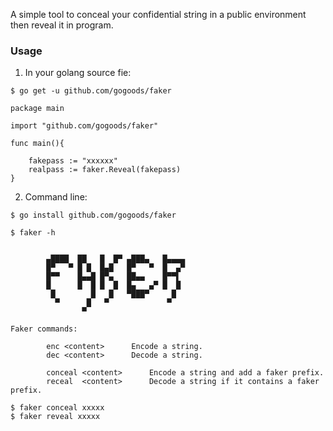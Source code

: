 A simple tool to conceal your confidential string in a public environment then reveal it in program.

### Usage

1. In your golang source fie:

```
$ go get -u github.com/gogoods/faker
```

```
package main

import "github.com/gogoods/faker"

func main(){

    fakepass := "xxxxxx"
    realpass := faker.Reveal(fakepass)
}
```

2. Command line:

```
$ go install github.com/gogoods/faker
```

```
$ faker -h


        ▄████  ██   █  █▀ ▄███▄   █▄▄▄▄
        █▀   ▀ █ █  █▄█   █▀   ▀  █  ▄▀
        █▀▀    █▄▄█ █▀▄   ██▄▄    █▀▀▌
        █      █  █ █  █  █▄   ▄▀ █  █
         █        █   █   ▀███▀     █
          ▀      █   ▀             ▀
                ▀

Faker commands:

        enc <content>      Encode a string.
        dec <content>      Decode a string.

        conceal <content>      Encode a string and add a faker prefix.
        receal  <content>      Decode a string if it contains a faker prefix.        
```


```
$ faker conceal xxxxx
$ faker reveal xxxxx
```